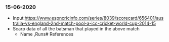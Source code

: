### 15-06-2020 
* Input:https://www.espncricinfo.com/series/8039/scorecard/656401/australia-vs-england-2nd-match-pool-a-icc-cricket-world-cup-2014-15
* Scarp data of all the batsman that played in the above match 
    * Name ,Runs# References